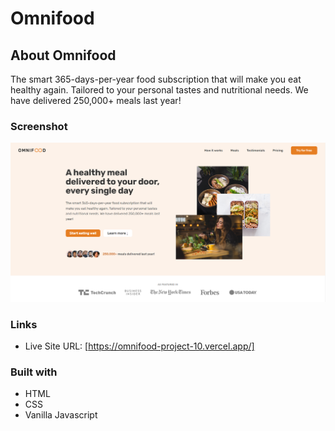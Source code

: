 # Omnifood

## About Omnifood

The smart 365-days-per-year food subscription that will make you eat healthy again. Tailored to your personal tastes and nutritional needs. We have delivered 250,000+ meals last year!

### Screenshot

![](screenshot/Screenshot.png)

### Links

- Live Site URL: [https://omnifood-project-10.vercel.app/]

### Built with

- HTML
- CSS 
- Vanilla Javascript

